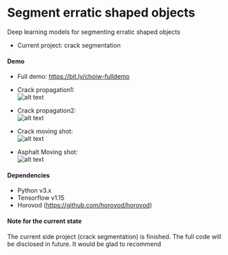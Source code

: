 # Segment erratic shaped objects
Deep learning models for segmenting erratic shaped objects  
* Current project: crack segmentation  

#### Demo
* Full demo: https://bit.ly/choiw-fulldemo
* Crack propagation1:  
![alt text](demo/Crack_propagation1.gif)

* Crack propagation2:  
![alt text](demo/Crack_propagation2.gif)

* Crack moving shot:  
![alt text](demo/Crack_moving_shot.gif)

* Asphalt Moving shot:  
![alt text](demo/Asphalt_moving_shot.gif)

#### Dependencies
* Python v3.x  
* Tensorflow v1.15  
* Horovod (https://github.com/horovod/horovod)

#### Note for the current state
The current side project (crack segmentation) is finished. The full code will be disclosed in future.
It would be glad to recommend 